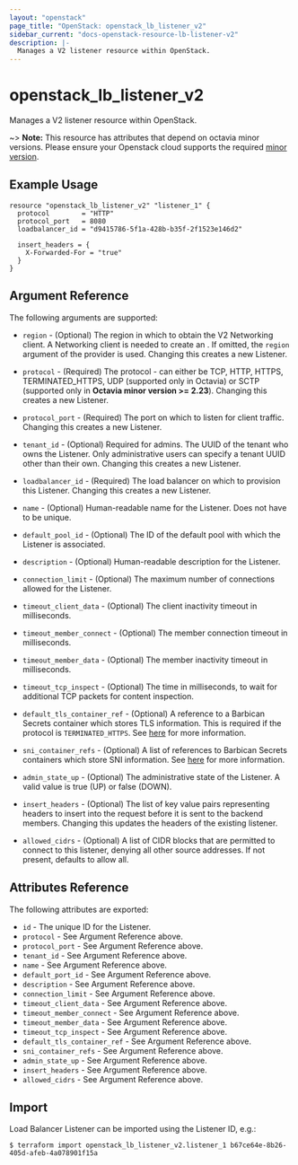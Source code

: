 ```yaml
---
layout: "openstack"
page_title: "OpenStack: openstack_lb_listener_v2"
sidebar_current: "docs-openstack-resource-lb-listener-v2"
description: |-
  Manages a V2 listener resource within OpenStack.
---
```


# openstack\_lb\_listener\_v2

Manages a V2 listener resource within OpenStack.

~> **Note:** This resource has attributes that depend on octavia minor versions.
Please ensure your Openstack cloud supports the required [minor version](../#octavia-api-versioning).

## Example Usage

```hcl
resource "openstack_lb_listener_v2" "listener_1" {
  protocol        = "HTTP"
  protocol_port   = 8080
  loadbalancer_id = "d9415786-5f1a-428b-b35f-2f1523e146d2"

  insert_headers = {
    X-Forwarded-For = "true"
  }
}
```

## Argument Reference

The following arguments are supported:

* `region` - (Optional) The region in which to obtain the V2 Networking client.
    A Networking client is needed to create an . If omitted, the
    `region` argument of the provider is used. Changing this creates a new
    Listener.

* `protocol` - (Required) The protocol - can either be TCP, HTTP, HTTPS,
  TERMINATED_HTTPS, UDP (supported only in Octavia) or SCTP (supported only
  in **Octavia minor version >= 2.23**). Changing this creates a new Listener.

* `protocol_port` - (Required) The port on which to listen for client traffic.
    Changing this creates a new Listener.

* `tenant_id` - (Optional) Required for admins. The UUID of the tenant who owns
    the Listener.  Only administrative users can specify a tenant UUID
    other than their own. Changing this creates a new Listener.

* `loadbalancer_id` - (Required) The load balancer on which to provision this
    Listener. Changing this creates a new Listener.

* `name` - (Optional) Human-readable name for the Listener. Does not have
    to be unique.

* `default_pool_id` - (Optional) The ID of the default pool with which the
    Listener is associated.

* `description` - (Optional) Human-readable description for the Listener.

* `connection_limit` - (Optional) The maximum number of connections allowed
    for the Listener.

* `timeout_client_data` - (Optional) The client inactivity timeout in milliseconds.

* `timeout_member_connect` - (Optional) The member connection timeout in milliseconds.

* `timeout_member_data` - (Optional) The member inactivity timeout in milliseconds.

* `timeout_tcp_inspect` - (Optional) The time in milliseconds, to wait for additional
    TCP packets for content inspection.

* `default_tls_container_ref` - (Optional) A reference to a Barbican Secrets
    container which stores TLS information. This is required if the protocol
    is `TERMINATED_HTTPS`. See
    [here](https://wiki.openstack.org/wiki/Network/LBaaS/docs/how-to-create-tls-loadbalancer)
    for more information.

* `sni_container_refs` - (Optional) A list of references to Barbican Secrets
    containers which store SNI information. See
    [here](https://wiki.openstack.org/wiki/Network/LBaaS/docs/how-to-create-tls-loadbalancer)
    for more information.

* `admin_state_up` - (Optional) The administrative state of the Listener.
    A valid value is true (UP) or false (DOWN).

* `insert_headers` - (Optional) The list of key value pairs representing headers to insert
    into the request before it is sent to the backend members. Changing this updates the headers of the
    existing listener.

* `allowed_cidrs` - (Optional) A list of CIDR blocks that are permitted to connect to this listener, denying
    all other source addresses. If not present, defaults to allow all.

## Attributes Reference

The following attributes are exported:

* `id` - The unique ID for the Listener.
* `protocol` - See Argument Reference above.
* `protocol_port` - See Argument Reference above.
* `tenant_id` - See Argument Reference above.
* `name` - See Argument Reference above.
* `default_port_id` - See Argument Reference above.
* `description` - See Argument Reference above.
* `connection_limit` - See Argument Reference above.
* `timeout_client_data` - See Argument Reference above.
* `timeout_member_connect` - See Argument Reference above.
* `timeout_member_data` - See Argument Reference above.
* `timeout_tcp_inspect` - See Argument Reference above.
* `default_tls_container_ref` - See Argument Reference above.
* `sni_container_refs` - See Argument Reference above.
* `admin_state_up` - See Argument Reference above.
* `insert_headers` - See Argument Reference above.
* `allowed_cidrs` - See Argument Reference above.

## Import

Load Balancer Listener can be imported using the Listener ID, e.g.:

```
$ terraform import openstack_lb_listener_v2.listener_1 b67ce64e-8b26-405d-afeb-4a078901f15a
```
